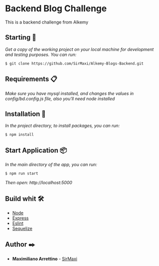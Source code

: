 # Backend Blog Challenge

This is a backend challenge from Alkemy

## Starting 🚀

_Get a copy of the working project on your local machine for development and testing purposes. You can run:_

```
$ git clone https://github.com/SirMaxi/Alkemy-Blogs-Backend.git
```

## Requirements 📋

_Make sure you have mysql installed, and changes the values in config/bd.config.js file, also you'll need node installed_

## Installation 🔧

_In the project directory, to install packages, you can run:_

```
$ npm install
```

## Start Application 📦

_In the main directory of the app, you can run:_

```
$ npm run start
```

_Then open: http://localhost:5000_

## Build whit 🛠️

- [Node](https://nodejs.org/es/docs/)
- [Express](https://expressjs.com/en/guide/routing.html)
- [Eslint](https://eslint.org/docs/user-guide/getting-started)
- [Sequelize](https://sequelize.org/master/)

## Author ✒️

- **Maximiliano Arrettino** - [SirMaxi](https://github.com/SirMaxi)
